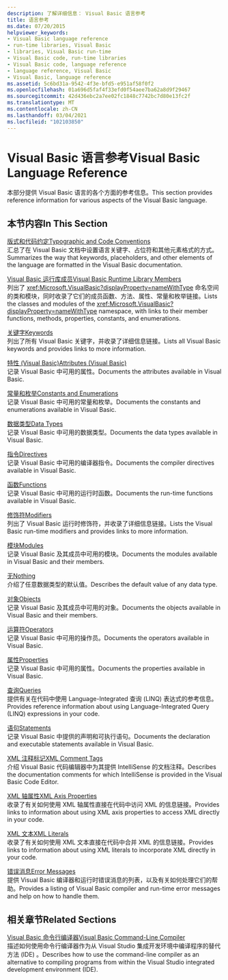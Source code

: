 ```yaml
---
description: 了解详细信息： Visual Basic 语言参考
title: 语言参考
ms.date: 07/20/2015
helpviewer_keywords:
- Visual Basic language reference
- run-time libraries, Visual Basic
- libraries, Visual Basic run-time
- Visual Basic code, run-time libraries
- Visual Basic code, language reference
- language reference, Visual Basic
- Visual Basic, language reference
ms.assetid: 5c6bd31a-9542-4f3e-bfd5-e951af58f0f2
ms.openlocfilehash: 01a696d5faf4f33efd0f54aee7ba62a8d9f29467
ms.sourcegitcommit: 42d436ebc2a7ee02fc1848c7742bc7d80e13fc2f
ms.translationtype: MT
ms.contentlocale: zh-CN
ms.lasthandoff: 03/04/2021
ms.locfileid: "102103850"
---
```

# <a name="visual-basic-language-reference"></a><span data-ttu-id="c4596-103">Visual Basic 语言参考</span><span class="sxs-lookup"><span data-stu-id="c4596-103">Visual Basic Language Reference</span></span>

<span data-ttu-id="c4596-104">本部分提供 Visual Basic 语言的各个方面的参考信息。</span><span class="sxs-lookup"><span data-stu-id="c4596-104">This section provides reference information for various aspects of the Visual Basic language.</span></span>  
  
## <a name="in-this-section"></a><span data-ttu-id="c4596-105">本节内容</span><span class="sxs-lookup"><span data-stu-id="c4596-105">In This Section</span></span>  

 [<span data-ttu-id="c4596-106">版式和代码约定</span><span class="sxs-lookup"><span data-stu-id="c4596-106">Typographic and Code Conventions</span></span>](typographic-and-code-conventions.md)  
 <span data-ttu-id="c4596-107">汇总了在 Visual Basic 文档中设置语言关键字、占位符和其他元素格式的方式。</span><span class="sxs-lookup"><span data-stu-id="c4596-107">Summarizes the way that keywords, placeholders, and other elements of the language are formatted in the Visual Basic documentation.</span></span>  
  
 [<span data-ttu-id="c4596-108">Visual Basic 运行库成员</span><span class="sxs-lookup"><span data-stu-id="c4596-108">Visual Basic Runtime Library Members</span></span>](runtime-library-members.md)  
 <span data-ttu-id="c4596-109">列出了 <xref:Microsoft.VisualBasic?displayProperty=nameWithType> 命名空间的类和模块，同时收录了它们的成员函数、方法、属性、常量和枚举链接。</span><span class="sxs-lookup"><span data-stu-id="c4596-109">Lists the classes and modules of the <xref:Microsoft.VisualBasic?displayProperty=nameWithType> namespace, with links to their member functions, methods, properties, constants, and enumerations.</span></span>  
  
 [<span data-ttu-id="c4596-110">关键字</span><span class="sxs-lookup"><span data-stu-id="c4596-110">Keywords</span></span>](keywords/index.md)  
 <span data-ttu-id="c4596-111">列出了所有 Visual Basic 关键字，并收录了详细信息链接。</span><span class="sxs-lookup"><span data-stu-id="c4596-111">Lists all Visual Basic keywords and provides links to more information.</span></span>  
  
 [<span data-ttu-id="c4596-112">特性 (Visual Basic)</span><span class="sxs-lookup"><span data-stu-id="c4596-112">Attributes (Visual Basic)</span></span>](attributes.md)  
 <span data-ttu-id="c4596-113">记录 Visual Basic 中可用的属性。</span><span class="sxs-lookup"><span data-stu-id="c4596-113">Documents the attributes available in Visual Basic.</span></span>  
  
 [<span data-ttu-id="c4596-114">常量和枚举</span><span class="sxs-lookup"><span data-stu-id="c4596-114">Constants and Enumerations</span></span>](constants-and-enumerations.md)  
 <span data-ttu-id="c4596-115">记录 Visual Basic 中可用的常量和枚举。</span><span class="sxs-lookup"><span data-stu-id="c4596-115">Documents the constants and enumerations available in Visual Basic.</span></span>  
  
 [<span data-ttu-id="c4596-116">数据类型</span><span class="sxs-lookup"><span data-stu-id="c4596-116">Data Types</span></span>](data-types/index.md)  
 <span data-ttu-id="c4596-117">记录 Visual Basic 中可用的数据类型。</span><span class="sxs-lookup"><span data-stu-id="c4596-117">Documents the data types available in Visual Basic.</span></span>  
  
 [<span data-ttu-id="c4596-118">指令</span><span class="sxs-lookup"><span data-stu-id="c4596-118">Directives</span></span>](./directives/disable-enable.md)  
 <span data-ttu-id="c4596-119">记录 Visual Basic 中可用的编译器指令。</span><span class="sxs-lookup"><span data-stu-id="c4596-119">Documents the compiler directives available in Visual Basic.</span></span>  
  
 [<span data-ttu-id="c4596-120">函数</span><span class="sxs-lookup"><span data-stu-id="c4596-120">Functions</span></span>](functions/index.md)  
 <span data-ttu-id="c4596-121">记录 Visual Basic 中可用的运行时函数。</span><span class="sxs-lookup"><span data-stu-id="c4596-121">Documents the run-time functions available in Visual Basic.</span></span>  
  
 [<span data-ttu-id="c4596-122">修饰符</span><span class="sxs-lookup"><span data-stu-id="c4596-122">Modifiers</span></span>](modifiers/index.md)  
 <span data-ttu-id="c4596-123">列出了 Visual Basic 运行时修饰符，并收录了详细信息链接。</span><span class="sxs-lookup"><span data-stu-id="c4596-123">Lists the Visual Basic run-time modifiers and provides links to more information.</span></span>  
  
 [<span data-ttu-id="c4596-124">模块</span><span class="sxs-lookup"><span data-stu-id="c4596-124">Modules</span></span>](modules.md)  
 <span data-ttu-id="c4596-125">记录 Visual Basic 及其成员中可用的模块。</span><span class="sxs-lookup"><span data-stu-id="c4596-125">Documents the modules available in Visual Basic and their members.</span></span>  
  
 [<span data-ttu-id="c4596-126">无</span><span class="sxs-lookup"><span data-stu-id="c4596-126">Nothing</span></span>](nothing.md)  
 <span data-ttu-id="c4596-127">介绍了任意数据类型的默认值。</span><span class="sxs-lookup"><span data-stu-id="c4596-127">Describes the default value of any data type.</span></span>  
  
 [<span data-ttu-id="c4596-128">对象</span><span class="sxs-lookup"><span data-stu-id="c4596-128">Objects</span></span>](objects/index.md)  
 <span data-ttu-id="c4596-129">记录 Visual Basic 及其成员中可用的对象。</span><span class="sxs-lookup"><span data-stu-id="c4596-129">Documents the objects available in Visual Basic and their members.</span></span>  
  
 [<span data-ttu-id="c4596-130">运算符</span><span class="sxs-lookup"><span data-stu-id="c4596-130">Operators</span></span>](operators/index.md)  
 <span data-ttu-id="c4596-131">记录 Visual Basic 中可用的操作员。</span><span class="sxs-lookup"><span data-stu-id="c4596-131">Documents the operators available in Visual Basic.</span></span>  
  
 [<span data-ttu-id="c4596-132">属性</span><span class="sxs-lookup"><span data-stu-id="c4596-132">Properties</span></span>](properties.md)  
 <span data-ttu-id="c4596-133">记录 Visual Basic 中可用的属性。</span><span class="sxs-lookup"><span data-stu-id="c4596-133">Documents the properties available in Visual Basic.</span></span>  
  
 [<span data-ttu-id="c4596-134">查询</span><span class="sxs-lookup"><span data-stu-id="c4596-134">Queries</span></span>](queries/index.md)  
 <span data-ttu-id="c4596-135">提供有关在代码中使用 Language-Integrated 查询 (LINQ) 表达式的参考信息。</span><span class="sxs-lookup"><span data-stu-id="c4596-135">Provides reference information about using Language-Integrated Query (LINQ) expressions in your code.</span></span>  
  
 [<span data-ttu-id="c4596-136">语句</span><span class="sxs-lookup"><span data-stu-id="c4596-136">Statements</span></span>](statements/index.md)  
 <span data-ttu-id="c4596-137">记录 Visual Basic 中提供的声明和可执行语句。</span><span class="sxs-lookup"><span data-stu-id="c4596-137">Documents the declaration and executable statements available in Visual Basic.</span></span>  
  
 [<span data-ttu-id="c4596-138">XML 注释标记</span><span class="sxs-lookup"><span data-stu-id="c4596-138">XML Comment Tags</span></span>](xmldoc/index.md)  
 <span data-ttu-id="c4596-139">介绍 Visual Basic 代码编辑器中为其提供 IntelliSense 的文档注释。</span><span class="sxs-lookup"><span data-stu-id="c4596-139">Describes the documentation comments for which IntelliSense is provided in the Visual Basic Code Editor.</span></span>  
  
 [<span data-ttu-id="c4596-140">XML 轴属性</span><span class="sxs-lookup"><span data-stu-id="c4596-140">XML Axis Properties</span></span>](xml-axis/index.md)  
 <span data-ttu-id="c4596-141">收录了有关如何使用 XML 轴属性直接在代码中访问 XML 的信息链接。</span><span class="sxs-lookup"><span data-stu-id="c4596-141">Provides links to information about using XML axis properties to access XML directly in your code.</span></span>  
  
 [<span data-ttu-id="c4596-142">XML 文本</span><span class="sxs-lookup"><span data-stu-id="c4596-142">XML Literals</span></span>](xml-literals/index.md)  
 <span data-ttu-id="c4596-143">收录了有关如何使用 XML 文本直接在代码中合并 XML 的信息链接。</span><span class="sxs-lookup"><span data-stu-id="c4596-143">Provides links to information about using XML literals to incorporate XML directly in your code.</span></span>  
  
 [<span data-ttu-id="c4596-144">错误消息</span><span class="sxs-lookup"><span data-stu-id="c4596-144">Error Messages</span></span>](error-messages/index.md)  
 <span data-ttu-id="c4596-145">提供 Visual Basic 编译器和运行时错误消息的列表，以及有关如何处理它们的帮助。</span><span class="sxs-lookup"><span data-stu-id="c4596-145">Provides a listing of Visual Basic compiler and run-time error messages and help on how to handle them.</span></span>  
  
## <a name="related-sections"></a><span data-ttu-id="c4596-146">相关章节</span><span class="sxs-lookup"><span data-stu-id="c4596-146">Related Sections</span></span>  

 [<span data-ttu-id="c4596-147">Visual Basic 命令行编译器</span><span class="sxs-lookup"><span data-stu-id="c4596-147">Visual Basic Command-Line Compiler</span></span>](../reference/command-line-compiler/index.md)  
 <span data-ttu-id="c4596-148">描述如何使用命令行编译器作为从 Visual Studio 集成开发环境中编译程序的替代方法 (IDE) 。</span><span class="sxs-lookup"><span data-stu-id="c4596-148">Describes how to use the command-line compiler as an alternative to compiling programs from within the Visual Studio integrated development environment (IDE).</span></span>
